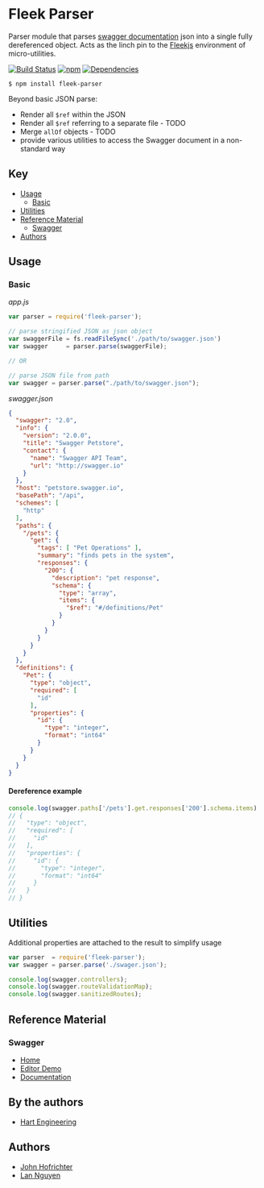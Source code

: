 # Fleek Parser

Parser module that parses [swagger documentation](http://swagger.io/) json into a single fully dereferenced object. Acts as the linch pin to the [Fleekjs](https://github.com/fleekjs) environment of micro-utilities.

[![Build Status](https://travis-ci.org/fleekjs/fleek-parser.svg)](https://travis-ci.org/fleekjs/fleek-parser) [![npm](https://img.shields.io/npm/l/express.svg)](https://github.com/fleekjs/fleek-parser/blob/master/LICENSE)  [![Dependencies](https://img.shields.io/david/fleekjs/fleek-parser.svg)](https://david-dm.org/fleekjs/fleek-parser)

`$ npm install fleek-parser`

Beyond basic JSON parse:
  - Render all `$ref` within the JSON
  - Render all `$ref` referring to a separate file - TODO
  - Merge `allOf` objects - TODO
  - provide various utilities to access the Swagger document in a non-standard way

## Key

- [Usage](#usage)
  - [Basic](#basic)
- [Utilities](#utilities)
- [Reference Material](#reference-material)
  - [Swagger](#swagger)
- [Authors](#authors)

## Usage

### Basic


_app.js_
```javascript
var parser = require('fleek-parser');

// parse stringified JSON as json object
var swaggerFile = fs.readFileSync('./path/to/swagger.json')
var swagger     = parser.parse(swaggerFile);

// OR

// parse JSON file from path
var swagger = parser.parse("./path/to/swagger.json");
```

_swagger.json_
```JSON
{
  "swagger": "2.0",
  "info": {
    "version": "2.0.0",
    "title": "Swagger Petstore",
    "contact": {
      "name": "Swagger API Team",
      "url": "http://swagger.io"
    }
  },
  "host": "petstore.swagger.io",
  "basePath": "/api",
  "schemes": [
    "http"
  ],
  "paths": {
    "/pets": {
      "get": {
        "tags": [ "Pet Operations" ],
        "summary": "finds pets in the system",
        "responses": {
          "200": {
            "description": "pet response",
            "schema": {
              "type": "array",
              "items": {
                "$ref": "#/definitions/Pet"
              }
            }
          }
        }
      }
    }
  },
  "definitions": {
    "Pet": {
      "type": "object",
      "required": [
        "id"
      ],
      "properties": {
        "id": {
          "type": "integer",
          "format": "int64"
        }
      }
    }
  }
}
```

#### Dereference example

```javascript
console.log(swagger.paths['/pets'].get.responses['200'].schema.items)
// {
//   "type": "object",
//   "required": [
//     "id"
//   ],
//   "properties": {
//     "id": {
//       "type": "integer",
//       "format": "int64"
//     }
//   }
// }
```

## Utilities

Additional properties are attached to the result to simplify usage

```javascript
var parser  = require('fleek-parser');
var swagger = parser.parse('./swager.json');

console.log(swagger.controllers);
console.log(swagger.routeValidationMap);
console.log(swagger.sanitizedRoutes);
```


## Reference Material

### Swagger

- [Home](http://swagger.io/)
- [Editor Demo](http://editor.swagger.io/)
- [Documentation](https://github.com/swagger-api/swagger-spec/blob/master/versions/2.0.md)

## By the authors

- [Hart Engineering](http://engineering.hart.com/)

## Authors

- [John Hofrichter](https://github.com/johnhof)
- [Lan Nguyen](https://github.com/lan-nguyen91)
